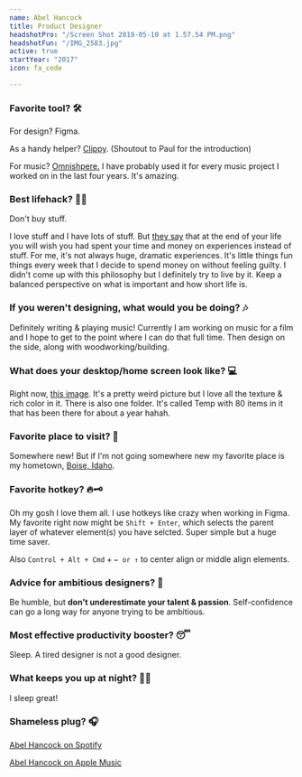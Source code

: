 ```yaml
---
name: Abel Hancock
title: Product Designer
headshotPro: "/Screen Shot 2019-05-10 at 1.57.54 PM.png"
headshotFun: "/IMG_2583.jpg"
active: true
startYear: "2017"
icon: fa_code

---
```

### Favorite tool? 🛠

For design? Figma.

As a handy helper? [Clippy](https://clipy-app.com/). (Shoutout to Paul for the introduction)

For music? [Omnishpere.](https://www.spectrasonics.net/index.php) I have probably used it for every music project I worked on in the last four years. It's amazing.

### Best lifehack? 🤹‍♂️

Don't buy stuff.

I love stuff and I have lots of stuff. But [they say](https://www.google.com/search?q=spend+money+on+experiences+not+things+research) that at the end of your life you will wish you had spent your time and money on experiences instead of stuff. For me, it's not always huge, dramatic experiences. It's little things fun things every week that I decide to spend money on without feeling guilty. I didn't come up with this philosophy but I definitely try to live by it. Keep a balanced perspective on what is important and how short life is.

### If you weren't designing, what would you be doing? 🎶

Definitely writing & playing music! Currently I am working on music for a film and I hope to get to the point where I can do that full time. Then design on the side, along with woodworking/building.

### What does your desktop/home screen look like? 💻

Right now, [this image](https://unsplash.com/photos/Mw2-KsA6PpY). It's a pretty weird picture but I love all the texture & rich color in it. There is also one folder. It's called Temp with 80 items in it that has been there for about a year hahah.

### Favorite place to visit? 📍

Somewhere new! But if I'm not going somewhere new my favorite place is my hometown, [Boise, Idaho](https://www.google.com/search?tbm=isch&source=hp&biw=1235&bih=768&ei=CU2cW836N5PT8APj3ryAAQ&q=boise+idaho).

### Favorite hotkey? 🔥🗝

Oh my gosh I love them all. I use hotkeys like crazy when working in Figma. My favorite right now might be `Shift + Enter`, which selects the parent layer of whatever element(s) you have selcted. Super simple but a huge time saver.

Also `Control + Alt + Cmd` + `← or ↑` to center align or middle align elements.

### Advice for ambitious designers? 💯

Be humble, but **don't underestimate your talent & passion**. Self-confidence can go a long way for anyone trying to be ambitious.

### Most effective productivity booster? 😴

Sleep. A tired designer is not a good designer.

### What keeps you up at night? 🤷‍♂️

I sleep great!

### Shameless plug? 🎧

[Abel Hancock on Spotify](https://open.spotify.com/artist/5eXg9zCiSAwm3gDZAOwNxB?si=yMmoAgAyQM-dlLEYNS8uIg)

[Abel Hancock on Apple Music](https://itunes.apple.com/us/artist/abel-hancock/1055581668)